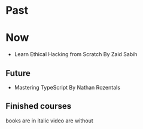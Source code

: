 # Past


# Now
* Learn Ethical Hacking from Scratch By Zaid Sabih



## Future
* Mastering TypeScript By Nathan Rozentals


## Finished courses



books are in italic video are without
